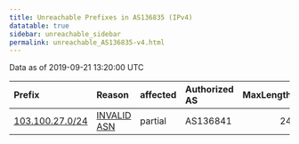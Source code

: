 ```yaml
---
title: Unreachable Prefixes in AS136835 (IPv4)
datatable: true
sidebar: unreachable_sidebar
permalink: unreachable_AS136835-v4.html
---
```


Data as of 2019-09-21 13:20:00 UTC


<div class="datatable-begin"></div>

| Prefix                                                   | Reason                                                                                                  | affected   | Authorized AS   |   MaxLength | Anchor                                       |   unreachable /24s |
|:---------------------------------------------------------|:--------------------------------------------------------------------------------------------------------|:-----------|:----------------|------------:|:---------------------------------------------|-------------------:|
| [103.100.27.0/24](https://stat.ripe.net/103.100.27.0/24) | [INVALID ASN](https://rpki-validator.ripe.net/announcement-preview?asn=AS136835&prefix=103.100.27.0/24) | partial    | AS136841        |          24 | [APNIC](unreachable_APNIC_RPKI_Root-v4.html) |                  1 |

<div class="datatable-end"></div>